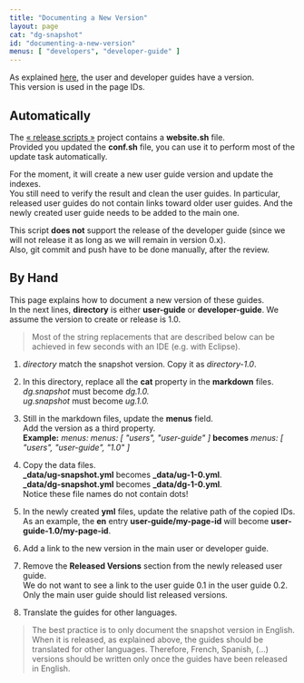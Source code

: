 ```yaml
---
title: "Documenting a New Version"
layout: page
cat: "dg-snapshot"
id: "documenting-a-new-version"
menus: [ "developers", "developer-guide" ]
---
```


As explained [here](web-site-organization.html), the user and developer guides have a version.  
This version is used in the page IDs.

## Automatically

The [&laquo; release scripts &raquo;](https://github.com/roboconf/roboconf-release-scripts) project contains a **website.sh** file.  
Provided you updated the **conf.sh** file, you can use it to perform most of the update task automatically.

For the moment, it will create a new user guide version and update the indexes.  
You still need to verify the result and clean the user guides. In particular, released user guides do not contain
links toward older user guides. And the newly created user guide needs to be added to the main one.

This script **does not** support the release of the developer guide (since we will not release it as long as we will
remain in version 0.x).  
Also, git commit and push have to be done manually, after the review.


## By Hand

This page explains how to document a new version of these guides.  
In the next lines, **directory** is either **user-guide** or **developer-guide**. We assume
the version to create or release is 1.0.

> Most of the string replacements that are described below can be
> achieved in few seconds with an IDE (e.g. with Eclipse).

1. *directory* match the snapshot version. Copy it as *directory-1.0*.

2. In this directory, replace all the **cat** property in the **markdown** files.  
*dg.snapshot* must become *dg.1.0.*  
*ug.snapshot* must become *ug.1.0.*

3. Still in the markdown files, update the **menus** field.  
Add the version as a third property.  
**Example:** *menus: menus: [ "users", "user-guide" ]* **becomes** *menus: [ "users", "user-guide", "1.0" ]*

4. Copy the data files.  
**_data/ug-snapshot.yml** becomes **_data/ug-1-0.yml**.  
**_data/dg-snapshot.yml** becomes **_data/dg-1-0.yml**.  
Notice these file names do not contain dots!

5. In the newly created **yml** files, update the relative path of the copied IDs.  
As an example, the **en** entry **user-guide/my-page-id** will become **user-guide-1.0/my-page-id**.

6. Add a link to the new version in the main user or developer guide.

7. Remove the **Released Versions** section from the newly released user guide.  
We do not want to see a link to the user guide 0.1 in the user guide 0.2. Only the main
user guide should list released versions.

8. Translate the guides for other languages.

> The best practice is to only document the snapshot version in English.  
> When it is released, as explained above, the guides should be translated
> for other languages. Therefore, French, Spanish, (...) versions should be written
> only once the guides have been released in English.
